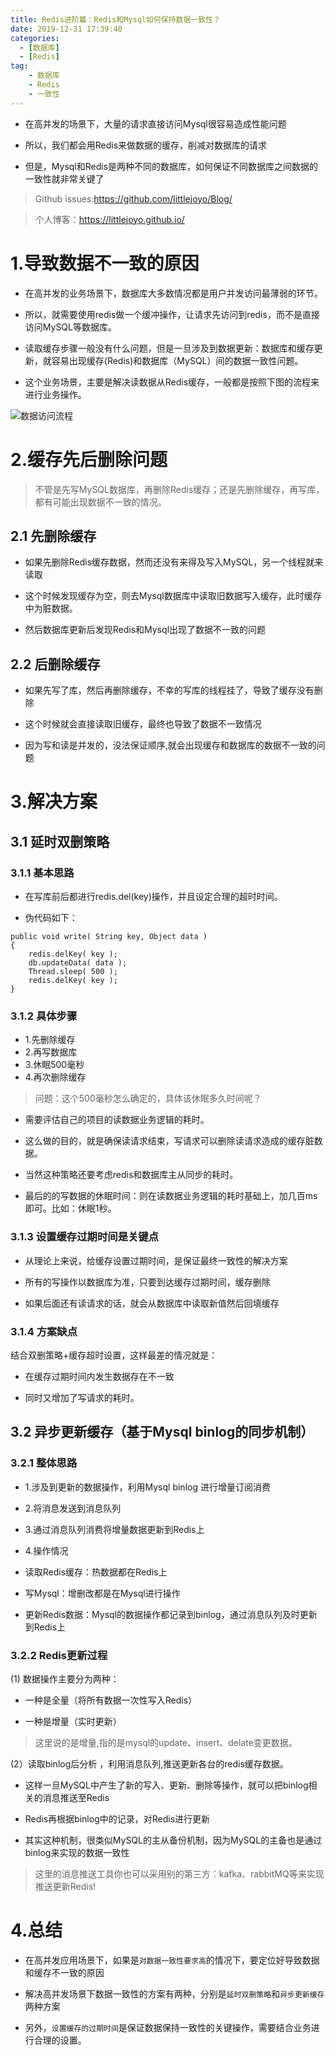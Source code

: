 ```yaml
---
title: Redis进阶篇：Redis和Mysql如何保持数据一致性？
date: 2019-12-31 17:39:40
categories:
  - [数据库]
  - [Redis]
tag:
    - 数据库
    - Redis
    - 一致性
---
```

- 在高并发的场景下，大量的请求直接访问Mysql很容易造成性能问题

- 所以，我们都会用Redis来做数据的缓存，削减对数据库的请求

- 但是，Mysql和Redis是两种不同的数据库，如何保证不同数据库之间数据的一致性就非常关键了

<!-- more -->

> Github issues:https://github.com/littlejoyo/Blog/

> 个人博客：https://littlejoyo.github.io/

# 1.导致数据不一致的原因

- 在高并发的业务场景下，数据库大多数情况都是用户并发访问最薄弱的环节。

- 所以，就需要使用redis做一个缓冲操作，让请求先访问到redis，而不是直接访问MySQL等数据库。

- 读取缓存步骤一般没有什么问题，但是一旦涉及到数据更新：数据库和缓存更新，就容易出现缓存(Redis)和数据库（MySQL）间的数据一致性问题。

- 这个业务场景，主要是解决读数据从Redis缓存，一般都是按照下图的流程来进行业务操作。

![数据访问流程](https://i.loli.net/2019/12/31/SPBRZJeArlnxtEu.png)

# 2.缓存先后删除问题

> 不管是先写MySQL数据库，再删除Redis缓存；还是先删除缓存，再写库，都有可能出现数据不一致的情况。

## 2.1 先删除缓存

- 如果先删除Redis缓存数据，然而还没有来得及写入MySQL，另一个线程就来读取

- 这个时候发现缓存为空，则去Mysql数据库中读取旧数据写入缓存，此时缓存中为脏数据。

- 然后数据库更新后发现Redis和Mysql出现了数据不一致的问题

## 2.2 后删除缓存

- 如果先写了库，然后再删除缓存，不幸的写库的线程挂了，导致了缓存没有删除

- 这个时候就会直接读取旧缓存，最终也导致了数据不一致情况

- 因为写和读是并发的，没法保证顺序,就会出现缓存和数据库的数据不一致的问题

# 3.解决方案

## 3.1 延时双删策略

### 3.1.1 基本思路

- 在写库前后都进行redis.del(key)操作，并且设定合理的超时时间。

- 伪代码如下：

```
public void write( String key, Object data )
{
	redis.delKey( key );
	db.updateData( data );
	Thread.sleep( 500 );
	redis.delKey( key );
}
```

### 3.1.2 具体步骤

- 1.先删除缓存
- 2.再写数据库
- 3.休眠500毫秒
- 4.再次删除缓存

> 问题：这个500毫秒怎么确定的，具体该休眠多久时间呢？

- 需要评估自己的项目的读数据业务逻辑的耗时。

- 这么做的目的，就是确保读请求结束，写请求可以删除读请求造成的缓存脏数据。

- 当然这种策略还要考虑redis和数据库主从同步的耗时。

- 最后的的写数据的休眠时间：则在读数据业务逻辑的耗时基础上，加几百ms即可。比如：休眠1秒。

### 3.1.3 设置缓存过期时间是关键点

- 从理论上来说，给缓存设置过期时间，是保证最终一致性的解决方案

- 所有的写操作以数据库为准，只要到达缓存过期时间，缓存删除

- 如果后面还有读请求的话，就会从数据库中读取新值然后回填缓存

### 3.1.4 方案缺点

结合双删策略+缓存超时设置，这样最差的情况就是：

- 在缓存过期时间内发生数据存在不一致

- 同时又增加了写请求的耗时。 

## 3.2 异步更新缓存（基于Mysql binlog的同步机制）

### 3.2.1 整体思路

- 1.涉及到更新的数据操作，利用Mysql binlog 进行增量订阅消费

- 2.将消息发送到消息队列

- 3.通过消息队列消费将增量数据更新到Redis上

- 4.操作情况

 - 读取Redis缓存：热数据都在Redis上

 - 写Mysql：增删改都是在Mysql进行操作

 - 更新Redis数据：Mysql的数据操作都记录到binlog，通过消息队列及时更新到Redis上

### 3.2.2 Redis更新过程

(1) 数据操作主要分为两种：

- 一种是全量（将所有数据一次性写入Redis）

- 一种是增量（实时更新）

> 这里说的是增量,指的是mysql的update、insert、delate变更数据。

(2）读取binlog后分析 ，利用消息队列,推送更新各台的redis缓存数据。

- 这样一旦MySQL中产生了新的写入、更新、删除等操作，就可以把binlog相关的消息推送至Redis

- Redis再根据binlog中的记录，对Redis进行更新

- 其实这种机制，很类似MySQL的主从备份机制，因为MySQL的主备也是通过binlog来实现的数据一致性

> 这里的消息推送工具你也可以采用别的第三方：kafka、rabbitMQ等来实现推送更新Redis!

# 4.总结

- 在高并发应用场景下，如果是`对数据一致性要求高`的情况下，要定位好导致数据和缓存不一致的原因

- 解决高并发场景下数据一致性的方案有两种，分别是`延时双删策略`和`异步更新缓存`两种方案

- 另外，`设置缓存的过期时间`是保证数据保持一致性的关键操作，需要结合业务进行合理的设置。


